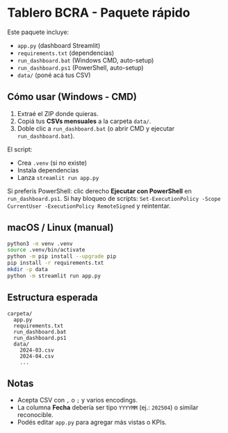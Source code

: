 # Tablero BCRA - Paquete rápido

Este paquete incluye:
- `app.py` (dashboard Streamlit)
- `requirements.txt` (dependencias)
- `run_dashboard.bat` (Windows CMD, auto-setup)
- `run_dashboard.ps1` (PowerShell, auto-setup)
- `data/` (poné acá tus CSV)

## Cómo usar (Windows - CMD)
1. Extraé el ZIP donde quieras.
2. Copiá tus **CSVs mensuales** a la carpeta `data/`.
3. Doble clic a `run_dashboard.bat` (o abrir CMD y ejecutar `run_dashboard.bat`).

El script:
- Crea `.venv` (si no existe)
- Instala dependencias
- Lanza `streamlit run app.py`

Si preferís PowerShell: clic derecho **Ejecutar con PowerShell** en `run_dashboard.ps1`.
Si hay bloqueo de scripts: `Set-ExecutionPolicy -Scope CurrentUser -ExecutionPolicy RemoteSigned` y reintentar.

## macOS / Linux (manual)
```bash
python3 -m venv .venv
source .venv/bin/activate
python -m pip install --upgrade pip
pip install -r requirements.txt
mkdir -p data
python -m streamlit run app.py
```

## Estructura esperada
```
carpeta/
  app.py
  requirements.txt
  run_dashboard.bat
  run_dashboard.ps1
  data/
    2024-03.csv
    2024-04.csv
    ...
```

## Notas
- Acepta CSV con `,` o `;` y varios encodings.
- La columna **Fecha** debería ser tipo `YYYYMM` (ej.: `202504`) o similar reconocible.
- Podés editar `app.py` para agregar más vistas o KPIs.
